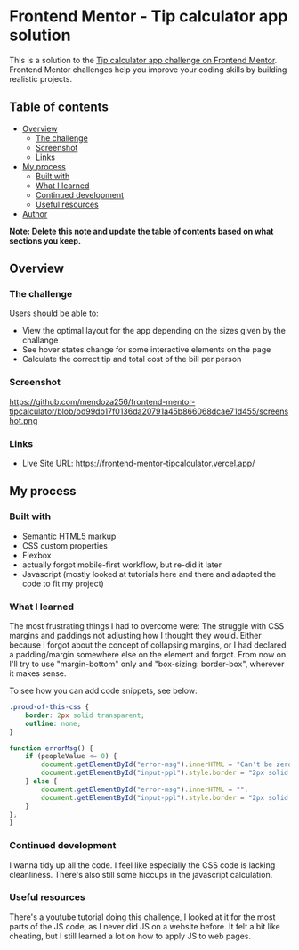 # Frontend Mentor - Tip calculator app solution

This is a solution to the [Tip calculator app challenge on Frontend Mentor](https://www.frontendmentor.io/challenges/tip-calculator-app-ugJNGbJUX). Frontend Mentor challenges help you improve your coding skills by building realistic projects.

## Table of contents

- [Overview](#overview)
  - [The challenge](#the-challenge)
  - [Screenshot](#screenshot)
  - [Links](#links)
- [My process](#my-process)
  - [Built with](#built-with)
  - [What I learned](#what-i-learned)
  - [Continued development](#continued-development)
  - [Useful resources](#useful-resources)
- [Author](#author)

**Note: Delete this note and update the table of contents based on what sections you keep.**

## Overview

### The challenge

Users should be able to:

- View the optimal layout for the app depending on the sizes given by the challange
- See hover states change for some interactive elements on the page
- Calculate the correct tip and total cost of the bill per person

### Screenshot

https://github.com/mendoza256/frontend-mentor-tipcalculator/blob/bd99db17f0136da20791a45b866068dcae71d455/screenshot.png


### Links

- Live Site URL: https://frontend-mentor-tipcalculator.vercel.app/

## My process

### Built with

- Semantic HTML5 markup
- CSS custom properties
- Flexbox
- actually forgot mobile-first workflow, but re-did it later
- Javascript (mostly looked at tutorials here and there and adapted the code to fit my project)

### What I learned

The most frustrating things I had to overcome were: The struggle with CSS margins and paddings not adjusting how I thought they would. Either because I forgot about the concept of collapsing margins, or I had declared a padding/margin somewhere else on the element and forgot. From now on I'll try to use "margin-bottom" only and "box-sizing: border-box", wherever it makes sense.

To see how you can add code snippets, see below:

```css
.proud-of-this-css {
    border: 2px solid transparent;
    outline: none;
}
```
```js
function errorMsg() {
    if (peopleValue <= 0) {
        document.getElementById("error-msg").innerHTML = "Can't be zero";
        document.getElementById("input-ppl").style.border = "2px solid indianred";
    } else {
        document.getElementById("error-msg").innerHTML = "";
        document.getElementById("input-ppl").style.border = "2px solid transparent";
    }
};
}
```

### Continued development

I wanna tidy up all the code. I feel like especially the CSS code is lacking cleanliness.
There's also still some hiccups in the javascript calculation.

### Useful resources

There's a youtube tutorial doing this challenge, I looked at it for the most parts of the JS code, as I never did JS on a website before. It felt a bit like cheating, but I still learned a lot on how to apply JS to web pages.


